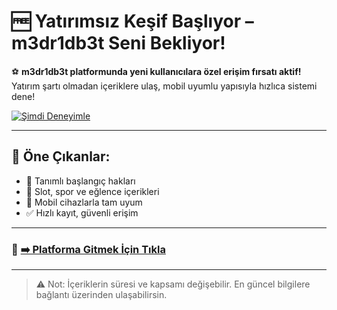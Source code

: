 # 🆓 Yatırımsız Keşif Başlıyor – m3dr1db3t Seni Bekliyor!

⚽ **m3dr1db3t platformunda yeni kullanıcılara özel erişim fırsatı aktif!**  
Yatırım şartı olmadan içeriklere ulaş, mobil uyumlu yapısıyla hızlıca sistemi dene!

[![Şimdi Deneyimle](https://i.ibb.co/ymvNcHXM/marakkkhess.jpg)](https://t.ly/madridbetguncelgiris)

---

## 📌 Öne Çıkanlar:
- 🎁 Tanımlı başlangıç hakları  
- 🎰 Slot, spor ve eğlence içerikleri  
- 📱 Mobil cihazlarla tam uyum  
- ✅ Hızlı kayıt, güvenli erişim

---

### 🔗 [➡️ Platforma Gitmek İçin Tıkla](https://rb.gy/q0n7z4)

---

> ⚠️ Not: İçeriklerin süresi ve kapsamı değişebilir. En güncel bilgilere bağlantı üzerinden ulaşabilirsin.

<!-- naber -->
<meta name="description" content="m3dr1db3t platformu, kullanıcılarına yatırım yapmadan içerikleri test etme fırsatı sunar. Mobil uyumlu, güvenli sistemle şimdi keşfet.">
